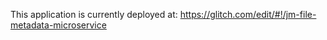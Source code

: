 This application is currently deployed at: https://glitch.com/edit/#!/jm-file-metadata-microservice
